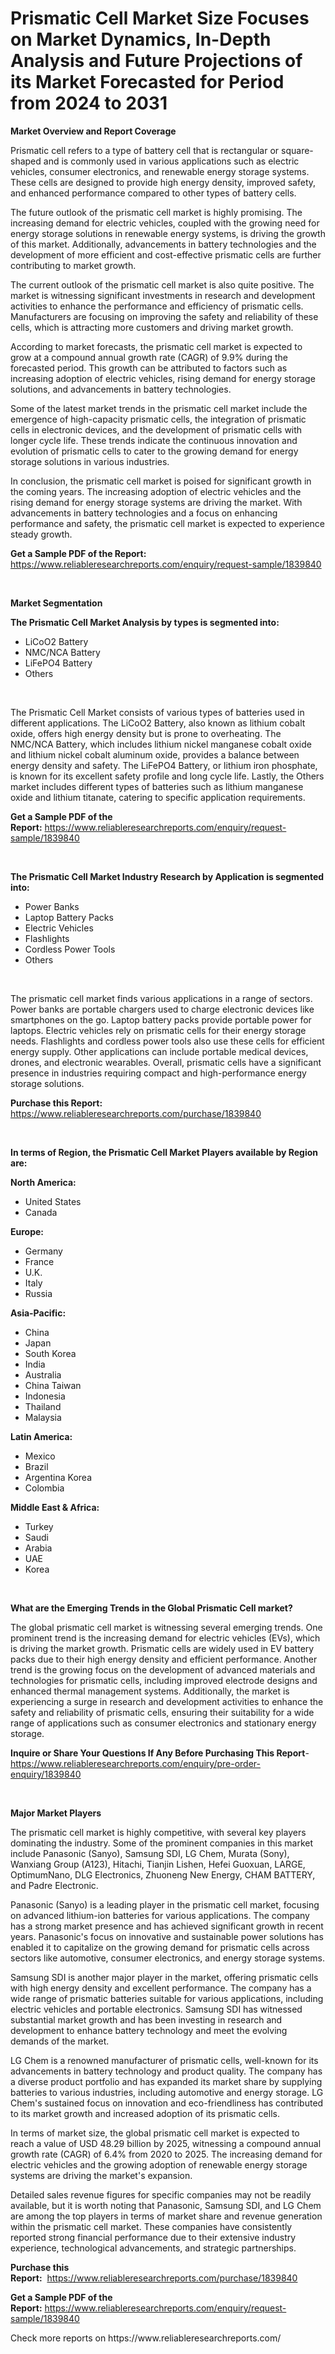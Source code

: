 <p><h1>Prismatic Cell Market Size Focuses on Market Dynamics, In-Depth Analysis and Future Projections of its Market Forecasted for Period from 2024 to 2031</h1></p><p><strong>Market Overview and Report Coverage</strong></p>
<p><p>Prismatic cell refers to a type of battery cell that is rectangular or square-shaped and is commonly used in various applications such as electric vehicles, consumer electronics, and renewable energy storage systems. These cells are designed to provide high energy density, improved safety, and enhanced performance compared to other types of battery cells.</p><p>The future outlook of the prismatic cell market is highly promising. The increasing demand for electric vehicles, coupled with the growing need for energy storage solutions in renewable energy systems, is driving the growth of this market. Additionally, advancements in battery technologies and the development of more efficient and cost-effective prismatic cells are further contributing to market growth.</p><p>The current outlook of the prismatic cell market is also quite positive. The market is witnessing significant investments in research and development activities to enhance the performance and efficiency of prismatic cells. Manufacturers are focusing on improving the safety and reliability of these cells, which is attracting more customers and driving market growth.</p><p>According to market forecasts, the prismatic cell market is expected to grow at a compound annual growth rate (CAGR) of 9.9% during the forecasted period. This growth can be attributed to factors such as increasing adoption of electric vehicles, rising demand for energy storage solutions, and advancements in battery technologies.</p><p>Some of the latest market trends in the prismatic cell market include the emergence of high-capacity prismatic cells, the integration of prismatic cells in electronic devices, and the development of prismatic cells with longer cycle life. These trends indicate the continuous innovation and evolution of prismatic cells to cater to the growing demand for energy storage solutions in various industries.</p><p>In conclusion, the prismatic cell market is poised for significant growth in the coming years. The increasing adoption of electric vehicles and the rising demand for energy storage systems are driving the market. With advancements in battery technologies and a focus on enhancing performance and safety, the prismatic cell market is expected to experience steady growth.</p></p>
<p><strong>Get a Sample PDF of the Report:</strong> <a href="https://www.reliableresearchreports.com/enquiry/request-sample/1839840">https://www.reliableresearchreports.com/enquiry/request-sample/1839840</a></p>
<p>&nbsp;</p>
<p><strong>Market Segmentation</strong></p>
<p><strong>The Prismatic Cell Market Analysis by types is segmented into:</strong></p>
<p><ul><li>LiCoO2 Battery</li><li>NMC/NCA Battery</li><li>LiFePO4 Battery</li><li>Others</li></ul></p>
<p>&nbsp;</p>
<p><p>The Prismatic Cell Market consists of various types of batteries used in different applications. The LiCoO2 Battery, also known as lithium cobalt oxide, offers high energy density but is prone to overheating. The NMC/NCA Battery, which includes lithium nickel manganese cobalt oxide and lithium nickel cobalt aluminum oxide, provides a balance between energy density and safety. The LiFePO4 Battery, or lithium iron phosphate, is known for its excellent safety profile and long cycle life. Lastly, the Others market includes different types of batteries such as lithium manganese oxide and lithium titanate, catering to specific application requirements.</p></p>
<p><strong>Get a Sample PDF of the Report:</strong>&nbsp;<a href="https://www.reliableresearchreports.com/enquiry/request-sample/1839840">https://www.reliableresearchreports.com/enquiry/request-sample/1839840</a></p>
<p>&nbsp;</p>
<p><strong>The Prismatic Cell Market Industry Research by Application is segmented into:</strong></p>
<p><ul><li>Power Banks</li><li>Laptop Battery Packs</li><li>Electric Vehicles</li><li>Flashlights</li><li>Cordless Power Tools</li><li>Others</li></ul></p>
<p>&nbsp;</p>
<p><p>The prismatic cell market finds various applications in a range of sectors. Power banks are portable chargers used to charge electronic devices like smartphones on the go. Laptop battery packs provide portable power for laptops. Electric vehicles rely on prismatic cells for their energy storage needs. Flashlights and cordless power tools also use these cells for efficient energy supply. Other applications can include portable medical devices, drones, and electronic wearables. Overall, prismatic cells have a significant presence in industries requiring compact and high-performance energy storage solutions.</p></p>
<p><strong>Purchase this Report:</strong>&nbsp; <a href="https://www.reliableresearchreports.com/purchase/1839840">https://www.reliableresearchreports.com/purchase/1839840</a></p>
<p>&nbsp;</p>
<p><strong>In terms of Region, the Prismatic Cell Market Players available by Region are:</strong></p>
<p>
    <p> <strong> North America: </strong>
        <ul>
            <li>United States</li>
            <li>Canada</li>
        </ul>
        </p> 
    <p> <strong> Europe: </strong>
        <ul>
            <li>Germany</li>
            <li>France</li>
            <li>U.K.</li>
            <li>Italy</li>
            <li>Russia</li>
        </ul>
        </p> 
    <p> <strong> Asia-Pacific: </strong>
        <ul>
            <li>China</li>
            <li>Japan</li>
            <li>South Korea</li>
            <li>India</li>
            <li>Australia</li>
            <li>China Taiwan</li>
            <li>Indonesia</li>
            <li>Thailand</li>
            <li>Malaysia</li>
        </ul>
        </p> 
    <p> <strong> Latin America: </strong>
        <ul>
            <li>Mexico</li>
            <li>Brazil</li>
            <li>Argentina Korea</li>
            <li>Colombia</li>
        </ul>
        </p> 
    <p> <strong> Middle East & Africa: </strong>
        <ul>
            <li>Turkey</li>
            <li>Saudi</li>
            <li>Arabia</li>
            <li>UAE</li>
            <li>Korea</li>
        </ul>
    </p>
    </p>
<p>&nbsp;</p>
<p><strong>What are the Emerging Trends in the Global Prismatic Cell market?</strong></p>
<p><p>The global prismatic cell market is witnessing several emerging trends. One prominent trend is the increasing demand for electric vehicles (EVs), which is driving the market growth. Prismatic cells are widely used in EV battery packs due to their high energy density and efficient performance. Another trend is the growing focus on the development of advanced materials and technologies for prismatic cells, including improved electrode designs and enhanced thermal management systems. Additionally, the market is experiencing a surge in research and development activities to enhance the safety and reliability of prismatic cells, ensuring their suitability for a wide range of applications such as consumer electronics and stationary energy storage.</p></p>
<p><strong>Inquire or Share Your Questions If Any Before Purchasing This Report</strong>- <a href="https://www.reliableresearchreports.com/enquiry/pre-order-enquiry/1839840">https://www.reliableresearchreports.com/enquiry/pre-order-enquiry/1839840</a></p>
<p>&nbsp;</p>
<p><strong>Major Market Players</strong></p>
<p><p>The prismatic cell market is highly competitive, with several key players dominating the industry. Some of the prominent companies in this market include Panasonic (Sanyo), Samsung SDI, LG Chem, Murata (Sony), Wanxiang Group (A123), Hitachi, Tianjin Lishen, Hefei Guoxuan, LARGE, OptimumNano, DLG Electronics, Zhuoneng New Energy, CHAM BATTERY, and Padre Electronic.</p><p>Panasonic (Sanyo) is a leading player in the prismatic cell market, focusing on advanced lithium-ion batteries for various applications. The company has a strong market presence and has achieved significant growth in recent years. Panasonic's focus on innovative and sustainable power solutions has enabled it to capitalize on the growing demand for prismatic cells across sectors like automotive, consumer electronics, and energy storage systems.</p><p>Samsung SDI is another major player in the market, offering prismatic cells with high energy density and excellent performance. The company has a wide range of prismatic batteries suitable for various applications, including electric vehicles and portable electronics. Samsung SDI has witnessed substantial market growth and has been investing in research and development to enhance battery technology and meet the evolving demands of the market.</p><p>LG Chem is a renowned manufacturer of prismatic cells, well-known for its advancements in battery technology and product quality. The company has a diverse product portfolio and has expanded its market share by supplying batteries to various industries, including automotive and energy storage. LG Chem's sustained focus on innovation and eco-friendliness has contributed to its market growth and increased adoption of its prismatic cells.</p><p>In terms of market size, the global prismatic cell market is expected to reach a value of USD 48.29 billion by 2025, witnessing a compound annual growth rate (CAGR) of 6.4% from 2020 to 2025. The increasing demand for electric vehicles and the growing adoption of renewable energy storage systems are driving the market's expansion.</p><p>Detailed sales revenue figures for specific companies may not be readily available, but it is worth noting that Panasonic, Samsung SDI, and LG Chem are among the top players in terms of market share and revenue generation within the prismatic cell market. These companies have consistently reported strong financial performance due to their extensive industry experience, technological advancements, and strategic partnerships.</p></p>
<p><strong>Purchase this Report:</strong>&nbsp;&nbsp;<a href="https://www.reliableresearchreports.com/purchase/1839840">https://www.reliableresearchreports.com/purchase/1839840</a></p>
<p></p>
<p><strong>Get a Sample PDF of the Report:</strong>&nbsp;<a href="https://www.reliableresearchreports.com/enquiry/request-sample/1839840">https://www.reliableresearchreports.com/enquiry/request-sample/1839840</a></p>
<p>Check more reports on https://www.reliableresearchreports.com/</p>